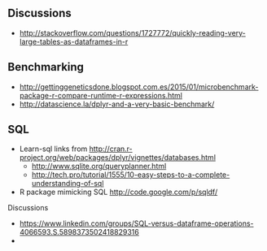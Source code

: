 ## Discussions

* http://stackoverflow.com/questions/1727772/quickly-reading-very-large-tables-as-dataframes-in-r

## Benchmarking

* http://gettinggeneticsdone.blogspot.com.es/2015/01/microbenchmark-package-r-compare-runtime-r-expressions.html
* http://datascience.la/dplyr-and-a-very-basic-benchmark/

## SQL

* Learn-sql links from http://cran.r-project.org/web/packages/dplyr/vignettes/databases.html
    * http://www.sqlite.org/queryplanner.html
    * http://tech.pro/tutorial/1555/10-easy-steps-to-a-complete-understanding-of-sql
* R package mimicking SQL http://code.google.com/p/sqldf/

Discussions

* https://www.linkedin.com/groups/SQL-versus-dataframe-operations-4066593.S.5898373502418829316
* 
